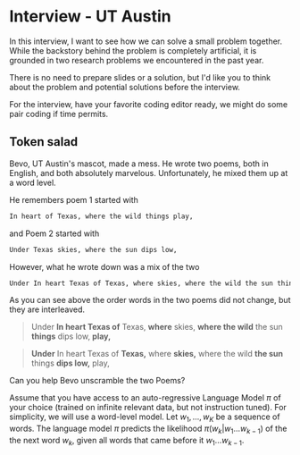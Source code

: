 # Interview - UT Austin

In this interview, I want to see how we can solve a small problem together.
While the backstory behind the problem is completely artificial, it is grounded in two research problems we encountered in the past year.

There is no need to prepare slides or a solution, but I'd like you to think about the problem and potential solutions before the interview.

For the interview, have your favorite coding editor ready, we might do some pair coding if time permits.

## Token salad

Bevo, UT Austin's mascot, made a mess.
He wrote two poems, both in English, and both absolutely marvelous.
Unfortunately, he mixed them up at a word level.

He remembers poem 1 started with

```md
In heart of Texas, where the wild things play,
```

and Poem 2 started with

```md
Under Texas skies, where the sun dips low,
```

However, what he wrote down was a mix of the two

```md
Under In heart Texas of Texas, where skies, where the wild the sun things dips low, play,
```

As you can see above the order words in the two poems did not change, but they are interleaved.

> Under **In heart Texas of** Texas, **where** skies, **where the wild** the sun **things** dips low, **play,**

> **Under** In heart Texas of **Texas,** where **skies,** where the wild **the sun** things **dips low,** play,

Can you help Bevo unscramble the two Poems?

Assume that you have access to an auto-regressive Language Model $\pi$ of your choice (trained on infinite relevant data, but not instruction tuned).
For simplicity, we will use a word-level model.
Let $w_1, \ldots, w_K$ be a sequence of words.
The language model $\pi$ predicts the likelihood $\pi(w_k|w_1\ldots w_{k-1})$ of the the next word $w_k$, given all words that came before it $w_1\ldots w_{k-1}$.
